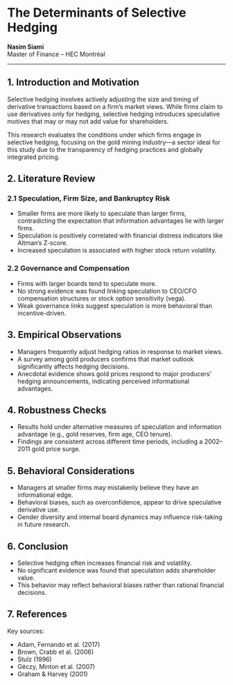 # The Determinants of Selective Hedging

**Nasim Siami**  
Master of Finance – HEC Montréal  
 

---

## 1. Introduction and Motivation

Selective hedging involves actively adjusting the size and timing of derivative transactions based on a firm’s market views. While firms claim to use derivatives only for hedging, selective hedging introduces speculative motives that may or may not add value for shareholders.

This research evaluates the conditions under which firms engage in selective hedging, focusing on the gold mining industry—a sector ideal for this study due to the transparency of hedging practices and globally integrated pricing.

## 2. Literature Review

### 2.1 Speculation, Firm Size, and Bankruptcy Risk

- Smaller firms are more likely to speculate than larger firms, contradicting the expectation that information advantages lie with larger firms.
- Speculation is positively correlated with financial distress indicators like Altman’s Z-score.
- Increased speculation is associated with higher stock return volatility.

### 2.2 Governance and Compensation

- Firms with larger boards tend to speculate more.
- No strong evidence was found linking speculation to CEO/CFO compensation structures or stock option sensitivity (vega).
- Weak governance links suggest speculation is more behavioral than incentive-driven.

## 3. Empirical Observations

- Managers frequently adjust hedging ratios in response to market views.
- A survey among gold producers confirms that market outlook significantly affects hedging decisions.
- Anecdotal evidence shows gold prices respond to major producers’ hedging announcements, indicating perceived informational advantages.

## 4. Robustness Checks

- Results hold under alternative measures of speculation and information advantage (e.g., gold reserves, firm age, CEO tenure).
- Findings are consistent across different time periods, including a 2002–2011 gold price surge.

## 5. Behavioral Considerations

- Managers at smaller firms may mistakenly believe they have an informational edge.
- Behavioral biases, such as overconfidence, appear to drive speculative derivative use.
- Gender diversity and internal board dynamics may influence risk-taking in future research.

## 6. Conclusion

- Selective hedging often increases financial risk and volatility.
- No significant evidence was found that speculation adds shareholder value.
- This behavior may reflect behavioral biases rather than rational financial decisions.

## 7. References

Key sources:
- Adam, Fernando et al. (2017)
- Brown, Crabb et al. (2006)
- Stulz (1996)
- Géczy, Minton et al. (2007)
- Graham & Harvey (2001)
